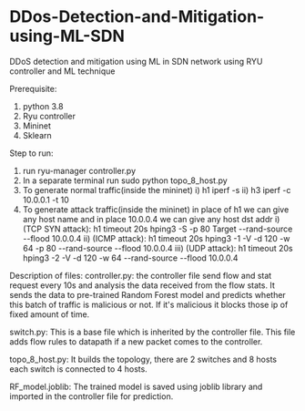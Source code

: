 # DDos-Detection-and-Mitigation-using-ML-SDN
DDoS detection and mitigation using ML in SDN network using RYU controller and ML technique 

Prerequisite:
  1) python 3.8
  2) Ryu controller
  3) Mininet
  4) Sklearn

Step to run:
  1) run ryu-manager controller.py
  2) In a separate terminal run sudo python topo_8_host.py
  3) To generate normal traffic(inside the mininet)
       i) h1 iperf -s
      ii) h3 iperf -c 10.0.0.1 -t 10
  4) To generate attack traffic(inside the mininet)
     in place of h1 we can give any host name and in place 10.0.0.4 we can give any host dst addr 
       i) (TCP SYN attack): h1 timeout 20s hping3 -S -p 80 Target --rand-source --flood 10.0.0.4
      ii) (ICMP attack): h1 timeout 20s hping3 -1 -V -d 120 -w 64 -p 80 --rand-source --flood 10.0.0.4
     iii) (UDP attack): h1 timeout 20s hping3 -2 -V -d 120 -w 64 --rand-source --flood 10.0.0.4

Description of files:
  controller.py: the controller file send flow and stat request every 10s and analysis the data received from the flow stats. It sends the data to pre-trained                       Random Forest model and predicts whether this batch of traffic is malicious or not. If it's malicious it blocks those ip of fixed amount of time.

  switch.py: This is a base file which is inherited by the controller file. This file adds flow rules to datapath if a new packet comes to the controller.
  
  topo_8_host.py: It builds the topology, there are 2 switches and 8 hosts each switch is connected to 4 hosts. 

  RF_model.joblib: The trained model is saved using joblib library and imported in the controller file for prediction. 



  
  
